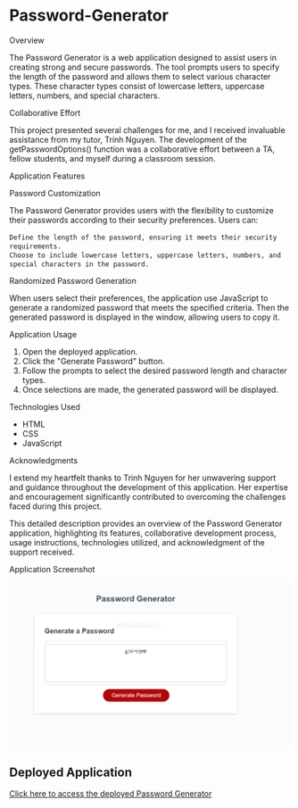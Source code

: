 # Password-Generator

Overview

The Password Generator is a web application designed to assist users in creating strong and secure passwords. The tool prompts users to specify the length of the password and allows them to select various character types. These character types consist of lowercase letters, uppercase letters, numbers, and special characters.

Collaborative Effort

This project presented several challenges for me, and I received invaluable assistance from my tutor, Trinh Nguyen. 
The development of the getPasswordOptions() function was a collaborative effort between a TA, fellow students, and myself during a classroom session. 

Application Features

Password Customization

The Password Generator provides users with the flexibility to customize their passwords according to their security preferences. Users can:

    Define the length of the password, ensuring it meets their security requirements.
    Choose to include lowercase letters, uppercase letters, numbers, and special characters in the password.

Randomized Password Generation

When users select their preferences, the application use JavaScript to generate a randomized password that meets the specified criteria. Then the generated password is displayed in the window, allowing users to copy it.

Application Usage

1. Open the deployed application.
2. Click the "Generate Password" button.
3. Follow the prompts to select the desired password length and character types.
4. Once selections are made, the generated password will be displayed.

Technologies Used

- HTML
- CSS
- JavaScript

Acknowledgments

I extend my heartfelt thanks to Trinh Nguyen for her unwavering support and guidance throughout the development of this application. Her expertise and encouragement significantly contributed to overcoming the challenges faced during this project.

This detailed description provides an overview of the Password Generator application, highlighting its features, collaborative development process, usage instructions, technologies utilized, and acknowledgment of the support received.

Application Screenshot

![Password Generator Screenshot](./assets/Capture.PNG)

## Deployed Application

[Click here to access the deployed Password Generator](https://your-deployed-url.com)